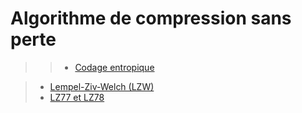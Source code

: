 # Algorithme de compression sans perte

>> - [Codage entropique](https://fr.wikipedia.org/wiki/Codage_entropique)

> - [Lempel-Ziv-Welch (LZW)](https://fr.wikipedia.org/wiki/Lempel-Ziv-Welch)
> - [LZ77 et LZ78](https://fr.wikipedia.org/wiki/LZ77_et_LZ78)
